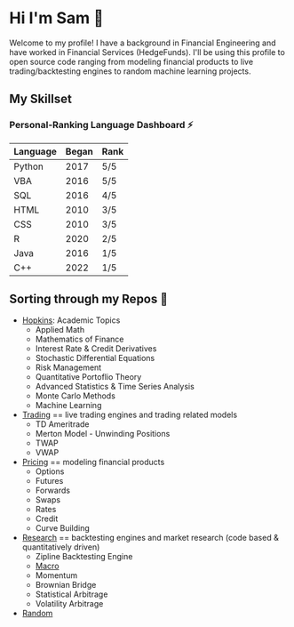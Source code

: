 # Hi I'm Sam 👋

Welcome to my profile! I have a background in Financial Engineering and have worked in Financial Services (HedgeFunds). I'll be using this profile to open source code ranging from modeling financial products to live trading/backtesting engines to random machine learning projects. 

## My Skillset
### Personal-Ranking Language Dashboard :zap:
| Language     | Began  | Rank     |
| ------------- | ------------- | -------- |
| Python          | 2017         | 5/5  |
| VBA           | 2016         | 5/5  |
| SQL           | 2016         | 4/5  |
| HTML           | 2010         | 3/5  |
| CSS           | 2010         | 3/5  |
| R           | 2020         | 2/5  |
| Java           | 2016         | 1/5  |
| C++           | 2022         | 1/5  |

## Sorting through my Repos :thought_balloon:
* [Hopkins](https://github.com/slasker1/Hopkins): Academic Topics
  * Applied Math
  * Mathematics of Finance
  * Interest Rate & Credit Derivatives
  * Stochastic Differential Equations
  * Risk Management
  * Quantitative Portoflio Theory
  * Advanced Statistics & Time Series Analysis
  * Monte Carlo Methods
  * Machine Learning
* [Trading](https://github.com/slasker1/Trading) == live trading engines and trading related models
  * TD Ameritrade
  * Merton Model - Unwinding Positions
  * TWAP
  * VWAP
* [Pricing](https://github.com/slasker1/Pricing) == modeling financial products
  * Options
  * Futures
  * Forwards
  * Swaps
  * Rates
  * Credit
  * Curve Building
* [Research](https://github.com/slasker1/Research) == backtesting engines and market research (code based & quantitatively driven)
  * Zipline Backtesting Engine
  * [Macro](https://github.com/slasker1/Research/Macro)
  * Momentum
  * Brownian Bridge
  * Statistical Arbitrage
  * Volatility Arbitrage
* [Random](https://github.com/slasker1/Random)

